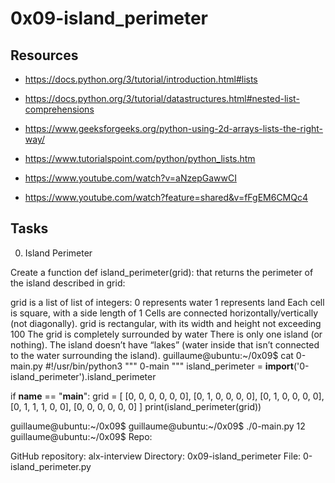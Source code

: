 # 0x09-island_perimeter

## Resources
- https://docs.python.org/3/tutorial/introduction.html#lists

- https://docs.python.org/3/tutorial/datastructures.html#nested-list-comprehensions

- https://www.geeksforgeeks.org/python-using-2d-arrays-lists-the-right-way/

- https://www.tutorialspoint.com/python/python_lists.htm

- https://www.youtube.com/watch?v=aNzepGawwCI

- https://www.youtube.com/watch?feature=shared&v=fFgEM6CMQc4


## Tasks
0. Island Perimeter 

Create a function def island_perimeter(grid): that returns the perimeter of the island described in grid:

grid is a list of list of integers:
0 represents water
1 represents land
Each cell is square, with a side length of 1
Cells are connected horizontally/vertically (not diagonally).
grid is rectangular, with its width and height not exceeding 100
The grid is completely surrounded by water
There is only one island (or nothing).
The island doesn’t have “lakes” (water inside that isn’t connected to the water surrounding the island).
guillaume@ubuntu:~/0x09$ cat 0-main.py
#!/usr/bin/python3
"""
0-main
"""
island_perimeter = __import__('0-island_perimeter').island_perimeter

if __name__ == "__main__":
    grid = [
        [0, 0, 0, 0, 0, 0],
        [0, 1, 0, 0, 0, 0],
        [0, 1, 0, 0, 0, 0],
        [0, 1, 1, 1, 0, 0],
        [0, 0, 0, 0, 0, 0]
    ]
    print(island_perimeter(grid))

guillaume@ubuntu:~/0x09$ 
guillaume@ubuntu:~/0x09$ ./0-main.py
12
guillaume@ubuntu:~/0x09$ 
Repo:

GitHub repository: alx-interview
Directory: 0x09-island_perimeter
File: 0-island_perimeter.py